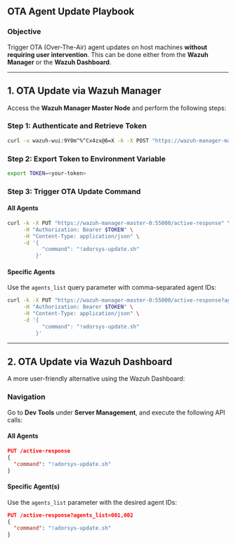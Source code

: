 ## OTA Agent Update Playbook

### Objective  
Trigger OTA (Over-The-Air) agent updates on host machines **without requiring user intervention**. This can be done either from the **Wazuh Manager** or the **Wazuh Dashboard**.

---

## 1. OTA Update via Wazuh Manager

Access the **Wazuh Manager Master Node** and perform the following steps:

### Step 1: Authenticate and Retrieve Token
```bash
curl -u wazuh-wui:9Y0m^%^Cx4zx@6=X -k -X POST "https://wazuh-manager-master-0:55000/security/user/authenticate"
```

### Step 2: Export Token to Environment Variable
```bash
export TOKEN=<your-token>
```

### Step 3: Trigger OTA Update Command

#### All Agents
```bash
curl -k -X PUT "https://wazuh-manager-master-0:55000/active-response" \
     -H "Authorization: Bearer $TOKEN" \
     -H "Content-Type: application/json" \
     -d '{
           "command": "!adorsys-update.sh"
         }'
```

#### Specific Agents
Use the `agents_list` query parameter with comma-separated agent IDs:
```bash
curl -k -X PUT "https://wazuh-manager-master-0:55000/active-response?agents_list=002,003" \
     -H "Authorization: Bearer $TOKEN" \
     -H "Content-Type: application/json" \
     -d '{
           "command": "!adorsys-update.sh"
         }'
```

---

## 2. OTA Update via Wazuh Dashboard

A more user-friendly alternative using the Wazuh Dashboard:

### Navigation  
Go to **Dev Tools** under **Server Management**, and execute the following API calls:

#### All Agents
```json
PUT /active-response
{
  "command": "!adorsys-update.sh"
}
```

#### Specific Agent(s)
Use the `agents_list` parameter with the desired agent IDs:
```json
PUT /active-response?agents_list=001,002
{
  "command": "!adorsys-update.sh"
}
```
